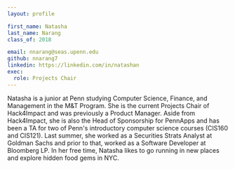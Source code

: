 ```yaml
---
layout: profile

first_name: Natasha
last_name: Narang
class_of: 2018

email: nnarang@seas.upenn.edu
github: nnarang7
linkedin: https://linkedin.com/in/natashan
exec:
  role: Projects Chair
---
```


Natasha is a junior at Penn studying Computer Science, Finance, and Management in the M&T Program. She is the current Projects Chair of Hack4Impact and was previously a Product Manager. Aside from Hack4Impact, she is also the Head of Sponsorship for PennApps and has been a TA for two of Penn's introductory computer science courses (CIS160 and CIS121). Last summer, she worked as a Securities Strats Analyst at Goldman Sachs and prior to that, worked as a Software Developer at Bloomberg LP. In her free time, Natasha likes to go running in new places and explore hidden food gems in NYC.
